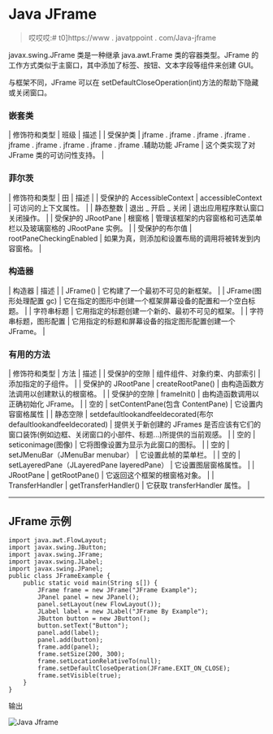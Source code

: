 # Java JFrame

> 哎哎哎:# t0]https://www . javatppoint . com/Java-jframe

javax.swing.JFrame 类是一种继承 java.awt.Frame 类的容器类型。JFrame 的工作方式类似于主窗口，其中添加了标签、按钮、文本字段等组件来创建 GUI。

与框架不同，JFrame 可以在 setDefaultCloseOperation(int)方法的帮助下隐藏或关闭窗口。

### 嵌套类

| 修饰符和类型 | 班级 | 描述 |
| 受保护类 | jframe . jframe . jframe . jframe . jframe . jframe . jframe . jframe . jframe .辅助功能 JFrame | 这个类实现了对 JFrame 类的可访问性支持。 |

### 菲尔茨

| 修饰符和类型 | 田 | 描述 |
| 受保护的 AccessibleContext | accessibleContext | 可访问的上下文属性。 |
| 静态整数 | 退出 _ 开启 _ 关闭 | 退出应用程序默认窗口关闭操作。 |
| 受保护的 JRootPane | 根窗格 | 管理该框架的内容窗格和可选菜单栏以及玻璃窗格的 JRootPane 实例。 |
| 受保护的布尔值 | rootPaneCheckingEnabled | 如果为真，则添加和设置布局的调用将被转发到内容窗格。 |

### 构造器

| 构造器 | 描述 |
| JFrame() | 它构建了一个最初不可见的新框架。 |
| JFrame(图形处理配置 gc) | 它在指定的图形中创建一个框架屏幕设备的配置和一个空白标题。 |
| 字符串标题 | 它用指定的标题创建一个新的、最初不可见的框架。 |
| 字符串标题，图形配置 | 它用指定的标题和屏幕设备的指定图形配置创建一个 JFrame。 |

### 有用的方法

| 修饰符和类型 | 方法 | 描述 |
| 受保护的空隙 | 组件组件、对象约束、内部索引 | 添加指定的子组件。 |
| 受保护的 JRootPane | createRootPane() | 由构造函数方法调用以创建默认的根窗格。 |
| 受保护的空隙 | frameInit() | 由构造函数调用以正确初始化 JFrame。 |
| 空的 | setContentPane(包含 ContentPane) | 它设置内容窗格属性 |
| 静态空隙 | setdefaultlookandfeeldecorated(布尔 defaultlookandfeeldecorated) | 提供关于新创建的 JFrames 是否应该有它们的窗口装饰(例如边框、关闭窗口的小部件、标题...)所提供的当前观感。 |
| 空的 | seticonimage(图像) | 它将图像设置为显示为此窗口的图标。 |
| 空的 | setJMenuBar（JMenuBar menubar） | 它设置此帧的菜单栏。 |
| 空的 | setLayeredPane（JLayeredPane layeredPane） | 它设置图层窗格属性。 |
| JRootPane | getRootPane() | 它返回这个框架的根窗格对象。 |
| TransferHandler | getTransferHandler() | 它获取 transferHandler 属性。 |

* * *

## JFrame 示例

```
import java.awt.FlowLayout;
import javax.swing.JButton;
import javax.swing.JFrame;
import javax.swing.JLabel;
import javax.swing.JPanel;
public class JFrameExample {
	public static void main(String s[]) {
		JFrame frame = new JFrame("JFrame Example");
		JPanel panel = new JPanel();
		panel.setLayout(new FlowLayout());
		JLabel label = new JLabel("JFrame By Example");
		JButton button = new JButton();
		button.setText("Button");
		panel.add(label);
		panel.add(button);
		frame.add(panel);
		frame.setSize(200, 300);
		frame.setLocationRelativeTo(null);
		frame.setDefaultCloseOperation(JFrame.EXIT_ON_CLOSE);
		frame.setVisible(true);
	}
}

```

输出

![Java Jframe ](../img/457ac5f4bcddad3e2e6cd87a294fc45a.png)